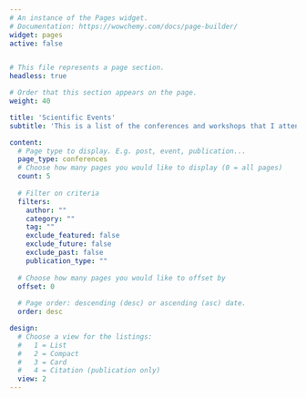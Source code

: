```yaml
---
# An instance of the Pages widget.
# Documentation: https://wowchemy.com/docs/page-builder/
widget: pages
active: false


# This file represents a page section.
headless: true

# Order that this section appears on the page.
weight: 40

title: 'Scientific Events'
subtitle: 'This is a list of the conferences and workshops that I attended and/or contributed to. For each item, you can find additional information and links by opening the event’s page.'

content:
  # Page type to display. E.g. post, event, publication...
  page_type: conferences
  # Choose how many pages you would like to display (0 = all pages)
  count: 5
  
  # Filter on criteria
  filters:
    author: ""
    category: ""
    tag: ""
    exclude_featured: false
    exclude_future: false
    exclude_past: false
    publication_type: ""
  
  # Choose how many pages you would like to offset by
  offset: 0
  
  # Page order: descending (desc) or ascending (asc) date.
  order: desc

design:
  # Choose a view for the listings:
  #   1 = List
  #   2 = Compact
  #   3 = Card
  #   4 = Citation (publication only)
  view: 2
---
```

